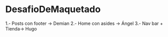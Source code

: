 # DesafioDeMaquetado

1.- Posts con footer -> Demian
2.- Home con asides -> Ángel
3.- Nav bar + Tienda-> Hugo